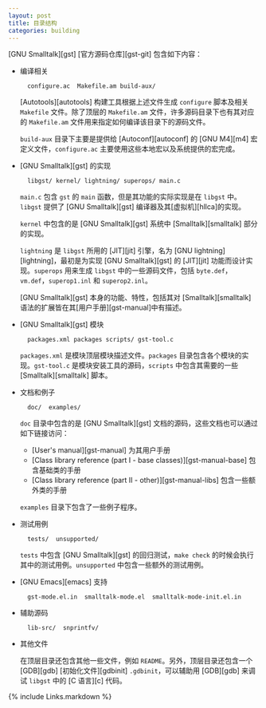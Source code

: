 ```yaml
---
layout: post
title: 目录结构
categories: building
---
```


[GNU Smalltalk][gst] [官方源码仓库][gst-git] 包含如下内容：

* 编译相关

        configure.ac  Makefile.am build-aux/
        
  [Autotools][autotools] 构建工具根据上述文件生成 `configure` 脚本及相关 `Makefile` 文件。除了顶层的 `Makefile.am` 文件，许多源码目录下也有其对应的 `Makefile.am` 文件用来指定如何编译该目录下的源码文件。
  
  `build-aux` 目录下主要是提供给 [Autoconf][autoconf] 的 [GNU M4][m4] 宏定义文件，`configure.ac` 主要使用这些本地宏以及系统提供的宏完成。

* [GNU Smalltalk][gst] 的实现

        libgst/ kernel/ lightning/ superops/ main.c

  `main.c` 包含 `gst` 的 `main` 函数，但是其功能的实际实现是在 `libgst` 中。`libgst` 提供了 [GNU Smalltalk][gst] 编译器及其[虚拟机][hllca]的实现。
  
  `kernel` 中包含的是 [GNU Smalltalk][gst] 系统中 [Smalltalk][smalltalk] 部分的实现。
  
  `lightning` 是 `libgst` 所用的 [JIT][jit] 引擎，名为 [GNU lightning][lightning]，最初是为实现 [GNU Smalltalk][gst] 的 [JIT][jit] 功能而设计实现。`superops` 用来生成 `libgst` 中的一些源码文件，包括 `byte.def`，`vm.def`，`superop1.inl` 和 `superop2.inl`。
  
  [GNU Smalltalk][gst] 本身的功能、特性，包括其对 [Smalltalk][smalltalk] 语法的扩展皆在其[用户手册][gst-manual]中有描述。
  
* [GNU Smalltalk][gst] 模块

        packages.xml packages scripts/ gst-tool.c
        
  `packages.xml` 是模块顶层模块描述文件。`packages` 目录包含各个模块的实现。`gst-tool.c` 是模块安装工具的源码，`scripts` 中包含其需要的一些 [Smalltalk][smalltalk] 脚本。
  
* 文档和例子

        doc/  examples/
        
  `doc` 目录中包含的是 [GNU Smalltalk][gst] 文档的源码，这些文档也可以通过如下链接访问：
  - [User's manual][gst-manual] 为其用户手册
  - [Class library reference (part I - base classes)][gst-manual-base] 包含基础类的手册
  - [Class library reference (part II - other)][gst-manual-libs] 包含一些额外类的手册
  
  `examples` 目录下包含了一些例子程序。
  
* 测试用例

        tests/  unsupported/
        
  `tests` 中包含 [GNU Smalltalk][gst] 的回归测试，`make check` 的时候会执行其中的测试用例。`unsupported` 中包含一些额外的测试用例。
  
* [GNU Emacs][emacs] 支持

        gst-mode.el.in  smalltalk-mode.el  smalltalk-mode-init.el.in

* 辅助源码

        lib-src/  snprintfv/

* 其他文件

  在顶层目录还包含其他一些文件，例如 `README`。另外，顶层目录还包含一个 [GDB][gdb] [初始化文件][gdbinit] `.gdbinit`，可以辅助用 [GDB][gdb] 来调试 `libgst` 中的 [C 语言][c] 代码。

[comment]: <> (Link list)

{% include Links.markdown %}
